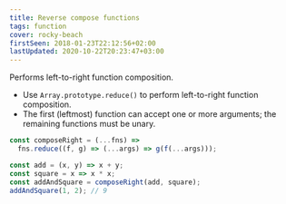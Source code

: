 ```yaml
---
title: Reverse compose functions
tags: function
cover: rocky-beach
firstSeen: 2018-01-23T22:12:56+02:00
lastUpdated: 2020-10-22T20:23:47+03:00
---
```


Performs left-to-right function composition.

- Use `Array.prototype.reduce()` to perform left-to-right function composition.
- The first (leftmost) function can accept one or more arguments; the remaining functions must be unary.

```js
const composeRight = (...fns) =>
  fns.reduce((f, g) => (...args) => g(f(...args)));
```

```js
const add = (x, y) => x + y;
const square = x => x * x;
const addAndSquare = composeRight(add, square);
addAndSquare(1, 2); // 9
```
